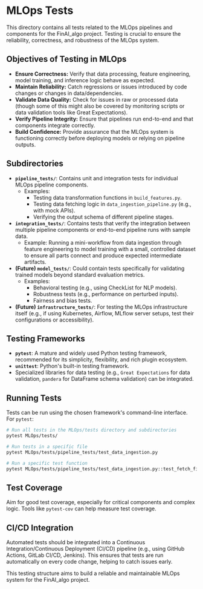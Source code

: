 # MLOps Tests

This directory contains all tests related to the MLOps pipelines and components for the FinAI_algo project. Testing is crucial to ensure the reliability, correctness, and robustness of the MLOps system.

## Objectives of Testing in MLOps

*   **Ensure Correctness:** Verify that data processing, feature engineering, model training, and inference logic behave as expected.
*   **Maintain Reliability:** Catch regressions or issues introduced by code changes or changes in data/dependencies.
*   **Validate Data Quality:** Check for issues in raw or processed data (though some of this might also be covered by monitoring scripts or data validation tools like Great Expectations).
*   **Verify Pipeline Integrity:** Ensure that pipelines run end-to-end and that components integrate correctly.
*   **Build Confidence:** Provide assurance that the MLOps system is functioning correctly before deploying models or relying on pipeline outputs.

## Subdirectories

*   **`pipeline_tests/`**: Contains unit and integration tests for individual MLOps pipeline components.
    *   Examples:
        *   Testing data transformation functions in `build_features.py`.
        *   Testing data fetching logic in `data_ingestion_pipeline.py` (e.g., with mock APIs).
        *   Verifying the output schema of different pipeline stages.
*   **`integration_tests/`**: Contains tests that verify the integration between multiple pipeline components or end-to-end pipeline runs with sample data.
    *   Example: Running a mini-workflow from data ingestion through feature engineering to model training with a small, controlled dataset to ensure all parts connect and produce expected intermediate artifacts.
*   **(Future) `model_tests/`**: Could contain tests specifically for validating trained models beyond standard evaluation metrics.
    *   Examples:
        *   Behavioral testing (e.g., using CheckList for NLP models).
        *   Robustness tests (e.g., performance on perturbed inputs).
        *   Fairness and bias tests.
*   **(Future) `infrastructure_tests/`**: For testing the MLOps infrastructure itself (e.g., if using Kubernetes, Airflow, MLflow server setups, test their configurations or accessibility).

## Testing Frameworks

*   **`pytest`**: A mature and widely used Python testing framework, recommended for its simplicity, flexibility, and rich plugin ecosystem.
*   **`unittest`**: Python's built-in testing framework.
*   Specialized libraries for data testing (e.g., `Great Expectations` for data validation, `pandera` for DataFrame schema validation) can be integrated.

## Running Tests

Tests can be run using the chosen framework's command-line interface. For `pytest`:

```bash
# Run all tests in the MLOps/tests directory and subdirectories
pytest MLOps/tests/

# Run tests in a specific file
pytest MLOps/tests/pipeline_tests/test_data_ingestion.py

# Run a specific test function
pytest MLOps/tests/pipeline_tests/test_data_ingestion.py::test_fetch_financial_data_mocked
```

## Test Coverage

Aim for good test coverage, especially for critical components and complex logic. Tools like `pytest-cov` can help measure test coverage.

## CI/CD Integration

Automated tests should be integrated into a Continuous Integration/Continuous Deployment (CI/CD) pipeline (e.g., using GitHub Actions, GitLab CI/CD, Jenkins). This ensures that tests are run automatically on every code change, helping to catch issues early.

This testing structure aims to build a reliable and maintainable MLOps system for the FinAI_algo project.